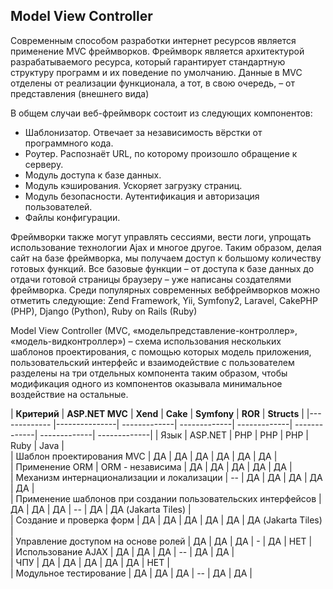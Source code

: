 ## Model View Controller 

Современным способом разработки интернет ресурсов является применение MVC фреймворков. Фреймворк является архитектурой
разрабатываемого ресурса, который гарантирует стандартную структуру программ и их поведение
по умолчанию. Данные в MVC отделены от реализации функционала, а тот, в свою очередь, – от представления (внешнего вида)

В общем случаи веб-фреймворк состоит из
следующих компонентов:
* Шаблонизатор. Отвечает за независимость
вёрстки от программного кода.
* Роутер. Распознаёт URL, по которому
произошло обращение к серверу.
* Модуль доступа к базе данных.
* Модуль кэширования. Ускоряет загрузку
страниц.
* Модуль безопасности. Аутентификация и
авторизация пользователей.
* Файлы конфигурации.

Фреймворки также могут управлять сессиями, вести логи, упрощать использование технологии
Ajax и многое другое.
Таким образом, делая сайт на базе фреймворка, мы получаем доступ к большому количеству готовых функций. Все базовые функции – от
доступа к базе данных до отдачи готовой страницы браузеру – уже написаны создателями фреймворка.
Среди популярных современных вебфреймворков можно отметить следующие: Zend Framework, Yii, Symfony2, Laravel, CakePHP (PHP), Django (Python), Ruby on Rails (Ruby)

Model View Controller (MVC, «модельпредставление-контроллер», «модель-видконтроллер») – схема использования нескольких шаблонов проектирования, с помощью которых модель приложения, пользовательский интерфейс
и взаимодействие с пользователем разделены на три отдельных компонента таким образом, чтобы модификация одного из компонентов оказывала минимальное воздействие на остальные.

| **Критерий**  | **ASP.NET MVC**  | **Xend** | **Cake** | **Symfony** | **ROR** | **Structs** |
|------------- |---------------| -------------| -------------| -------------| -------------| -------------| -------------|
| Язык      | ASP.NET |  PHP |  PHP |  PHP |  Ruby |  Java |  
| Шаблон проектирования MVC | ДА |  ДА |  ДА |  ДА |  ДА |  ДА |  
| Применение ORM     | ORM - независима |  ДА |  ДА |  ДА |  ДА |  ДА |  
| Механизм интернационализации и локализации     | -- |  ДА |  ДА |  ДА |  ДА |  ДА |  
| Применение шаблонов при создании пользовательских интерфейсов      | ДА |  ДА |  ДА | -- |  ДА |  ДА (Jakarta Tiles) |  
| Создание и проверка форм      | ДА |  ДА |  ДА |  ДА | ДА |  ДА (Jakarta Tiles) |  
| Управление доступом на основе ролей      | ДА |  ДА |  ДА |  - | ДА | НЕТ |  
| Использование AJAX      | ДА |  ДА |  ДА |  -- |  ДА |  ДА |  
| ЧПУ      | ДА | ДА |  ДА | ДА |  ДА |  НЕТ |  
| Модульное тестирование      | ДА |  ДА |  ДА | --  | ДА |  ДА |  
